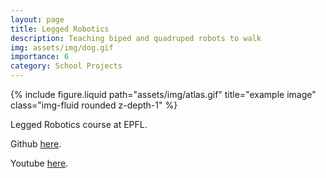 ```yaml
---
layout: page
title: Legged Robotics
description: Teaching biped and quadruped robots to walk 
img: assets/img/dog.gif
importance: 6
category: School Projects
---
```


<div class="row justify-content-center">
    <div class="col-sm-8 mt-3 mt-md-0">
        {% include figure.liquid path="assets/img/atlas.gif" title="example image" class="img-fluid rounded z-depth-1" %}
    </div>
</div>

Legged Robotics course at EPFL.

Github <a href="https://github.com/nlugon/legged-robotics">here</a>.

Youtube <a href="https://www.youtube.com/watch?v=mAbwYRhE2rQ">here</a>.